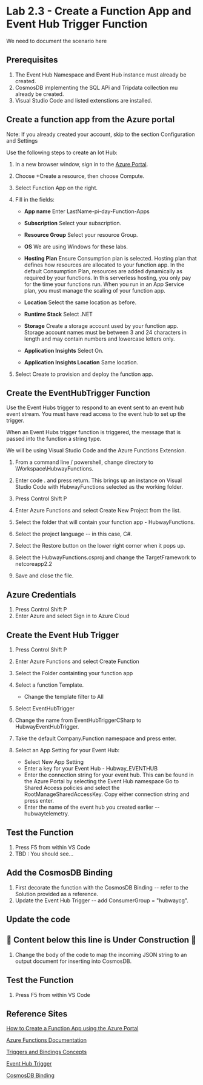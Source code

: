 # Lab 2.3 - Create a Function App and Event Hub Trigger Function
We need to document the scenario here


## Prerequisites
1.  The Event Hub Namespace and Event Hub instance must already be created.
2.  CosmosDB implementing the SQL APi and Tripdata collection mu already be created.
3.  Visual Studio Code and listed extenstions are installed.

## Create a function app from the Azure portal

Note:  If you already created your account, skip to the section Configuration and Settings

Use the following steps to create an Iot Hub:    

1. In a new browser window, sign in to the [Azure Portal][Azure-Portal].

2. Choose +Create a resource, then choose Compute.
3. Select Function App on the right.
4. Fill in the fields:
   * **App name** Enter LastName-pi-day-Function-Apps
   
   * **Subscription**  Select your subscription.
   * **Resource Group**  Select your resource Group.
   * **OS** We are using Windows for these labs.
   * **Hosting Plan**  Ensure Consumption plan is selected.  Hosting plan that defines how resources are allocated to your function app. In the default Consumption Plan, resources are added dynamically as required by your functions. In this serverless hosting, you only pay for the time your functions run. When you run in an App Service plan, you must manage the scaling of your function app.
   * **Location**  Select the same location as before.
   * **Runtime Stack** Select .NET
   * **Storage** Create a storage account used by your function app. Storage account names must be between 3 and 24 characters in length and may contain numbers and lowercase letters only.  
   * **Application Insights**  Select On.
   * **Application Insights Location**  Same location.
5. Select Create to provision and deploy the function app.


## Create the EventHubTrigger Function

Use the Event Hubs trigger to respond to an event sent to an event hub event stream. You must have read access to the event hub to set up the trigger.

When an Event Hubs trigger function is triggered, the message that is passed into the function a string type.

We will be using Visual Studio Code and the Azure Functions Extension.

1.  From a command line / powershell, change directory to \Workspace\HubwayFunctions.

2.  Enter code . and press return.  This brings up an instance on Visual Studio Code with HubwayFunctions selected as the working folder.
3.  Press Control Shift P
4.  Enter Azure Functions and select Create New Project from the list.
5.  Select the folder that will contain your function app - HubwayFunctions.
6.  Select the project language -- in this case, C#.
7.  Select the Restore button on the lower right corner when it pops up.
8.  Select the HubwayFunctions.csproj and change the TargetFramework to netcoreapp2.2
9.  Save and close the file.

## Azure Credentials

1.  Press Control Shift P
2.  Enter Azure and select Sign in to Azure Cloud
   
## Create the Event Hub Trigger

1.  Press Control Shift P

2.  Enter Azure Functions and select Create Function
3.  Select the Folder containting your function app
4.  Select a function Template.
    * Change the template filter to All
5.  Select EventHubTrigger
6.  Change the name from EventHubTriggerCSharp to HubwayEventHubTrigger.
7.  Take the default Company.Function namespace and press enter.
8.  Select an App Setting for your Event Hub:
    * Select New App Setting
    * Enter a key for your Event Hub - Hubway_EVENTHUB
    * Enter the connection string for your event hub.   This can be found in the Azure Portal by selecting the Event Hub namespace  Go to Shared Access policies and select the RootManageSharedAccessKey.  Copy either connection string and press enter.
    * Enter the name of the event hub you created earlier -- hubwaytelemetry.

## Test the Function
1.  Press F5 from within VS Code
2.  TBD : You should see...

## Add the CosmosDB Binding

1.  First decorate the function with the CosmosDB Binding -- refer to the Solution provided as a reference.
2.  Update the Event Hub Trigger -- add ConsumerGroup = "hubwaycg".

## Update the code

## 🚨 Content below this line is Under Construction 🚨

1.  Change the body of the code to map the incoming JSON string to an output document for inserting into CosmosDB.

## Test the Function
1.  Press F5 from within VS Code



## Reference Sites

[How to Create a Function App using the Azure Portal][Create-FunctionApp]

[Azure Functions Documentation][Functions-Documentation]

[Triggers and Bindings Concepts][Triggers-Bindings]

[Event Hub Trigger][EventHubTrigger]

[CosmosDB Binding][CosmosDB-Binding]

[Azure-Portal]: https://portal.azure.com/ 

[Create-FunctionApp]: https://docs.microsoft.com/en-us/azure/azure-functions/functions-create-function-app-portal

[Functions-Documentation]: https://docs.microsoft.com/en-us/azure/azure-functions/

[Triggers-Bindings]: 
https://docs.microsoft.com/en-us/azure/azure-functions/functions-triggers-bindings

[EventHubTrigger]: 
https://docs.microsoft.com/en-us/azure/azure-functions/functions-bindings-event-hubs


[CosmosDB-Binding]: 
https://docs.microsoft.com/en-us/azure/azure-functions/functions-bindings-cosmosdb-v2